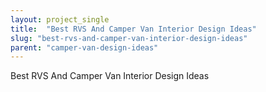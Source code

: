 ```yaml
---
layout: project_single
title:  "Best RVS And Camper Van Interior Design Ideas"
slug: "best-rvs-and-camper-van-interior-design-ideas"
parent: "camper-van-design-ideas"
---
```

Best RVS And Camper Van Interior Design Ideas